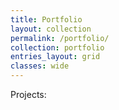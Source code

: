 ```yaml
---
title: Portfolio
layout: collection
permalink: /portfolio/
collection: portfolio
entries_layout: grid
classes: wide
---
```


Projects:
